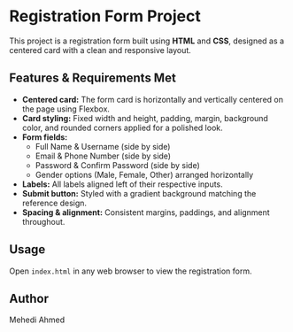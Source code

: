 # Registration Form Project

This project is a registration form built using **HTML** and **CSS**, designed as a centered card with a clean and responsive layout.

## Features & Requirements Met

- **Centered card:** The form card is horizontally and vertically centered on the page using Flexbox.
- **Card styling:** Fixed width and height, padding, margin, background color, and rounded corners applied for a polished look.
- **Form fields:**
  - Full Name & Username (side by side)
  - Email & Phone Number (side by side)
  - Password & Confirm Password (side by side)
  - Gender options (Male, Female, Other) arranged horizontally
- **Labels:** All labels aligned left of their respective inputs.
- **Submit button:** Styled with a gradient background matching the reference design.
- **Spacing & alignment:** Consistent margins, paddings, and alignment throughout.

## Usage

Open `index.html` in any web browser to view the registration form.

## Author

Mehedi Ahmed
